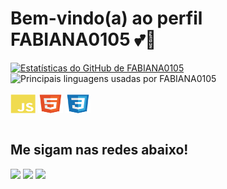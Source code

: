<!DOCTYPE html>
<html lang="pt-br">
<head>
  <meta charset="UTF-8">
  <meta name="viewport" content="width=device-width, initial-scale=1.0">
  <title>Perfil de FABIANA0105</title>
</head>
<body>
  <h1>Bem-vindo(a) ao perfil FABIANA0105 💕🧙</h1>
  
  <div>
    <a href="https://github.com/FABIANA0105">
      <img height="180em" src="https://github-readme-stats.vercel.app/api?username=FABIANA0105&show_icons=true&theme=highcontrast&include_all_commits=true&count_private=true" alt="Estatísticas do GitHub de FABIANA0105">
    </a>
    <img height="180em" src="https://github-readme-stats.vercel.app/api/top-langs/?username=FABIANA0105&layout=compact&langs_count=6&theme=highcontrast" alt="Principais linguagens usadas por FABIANA0105">
  </div>
  
  <div style="display: inline_block"><br>
    <img align="center" alt="JavaScript" height="30" width="40" src="https://raw.githubusercontent.com/devicons/devicon/master/icons/javascript/javascript-plain.svg">
    <img align="center" alt="HTML5" height="30" width="40" src="https://raw.githubusercontent.com/devicons/devicon/master/icons/html5/html5-original.svg">
    <img align="center" alt="CSS3" height="30" width="40" src="https://raw.githubusercontent.com/devicons/devicon/master/icons/css3/css3-original.svg">
  </div>
 
  <br>
 
  <h2>Me sigam nas redes abaixo!</h2>
  
  <!-- Adicione links para suas redes sociais aqui -->
  <div>
   <a href="https://instagram.com/FINGERFABIANA" target="_blank"><img src="https://img.shields.io/badge/-Instagram-%23E4405F?style=for-the-badge&logo=instagram&logoColor=white" target="_blank"></a>
  <a href = "mailto:fabianafinger1985@gmail.com"><img src="https://img.shields.io/badge/-Gmail-%23333?style=for-the-badge&logo=gmail&logoColor=white" target="_blank"></a>
  <a href="https://www.linkedin.com/in/fabiana-finger/" target="_blank"><img src="https://img.shields.io/badge/-LinkedIn-%230077B5?style=for-the-badge&logo=linkedin&logoColor=white" target="_blank"></a>
</div>

  
</body>
</html>

 
